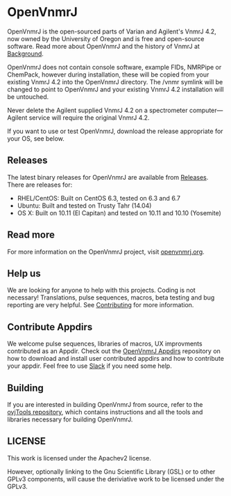 # OpenVnmrJ

OpenVnmrJ is the open-sourced parts of Varian and Agilent's VnmrJ 4.2, now owned by the University of Oregon and is free and open-source software.
Read more about OpenVnmrJ and the history of VnmrJ at [Background](http://openvnmrj.org/Background).  

OpenVnmrJ does not contain console software, example FIDs, NMRPipe or ChemPack, however during installation, these will be copied from your existing
VnmrJ 4.2 into the OpenVnmrJ directory. The /vnmr symlink will be changed to point to OpenVnmrJ and your existing VnmrJ 4.2 installation will be untouched.

Never delete the Agilent supplied VnmrJ 4.2 on a spectrometer computer—Agilent service will require the original VnmrJ 4.2.

If you want to use or test OpenVnmrJ, download the release appropriate for your OS, see below.  

## Releases

The latest binary releases for OpenVnmrJ are available from [Releases](https://github.com/OpenVnmrJ/OpenVnmrJ/releases).  
There are releases for:  
- RHEL/CentOS: Built on CentOS 6.3, tested on 6.3 and 6.7
- Ubuntu: Built and tested on Trusty Tahr (14.04)
- OS X: Built on 10.11 (El Capitan) and tested on 10.11 and 10.10 (Yosemite)

## Read more

For more information on the OpenVnmrJ project, visit [openvnmrj.org](http://openvnmrj.org).

## Help us

We are looking for anyone to help with this projects. Coding is not necessary! Translations, pulse sequences, macros, beta testing and bug reporting are
very helpful. See [Contributing](http://openvnmrj.org/Contributing/) for more information.  

## Contribute Appdirs

We welcome pulse sequences, libraries of macros, UX improvments contributed as an Appdir. Check out the [OpenVnmrJ Appdirs](https://github.com/OpenVnmrJ/appdirs) 
repository on how to download and install user contributed appdirs and how to contribute your appdir. 
Feel free to use [Slack](https://openvnmrj.slack.com/messages/appdirs/) if you need some help.  

## Building

If you are interested in building OpenVnmrJ from source, refer to the [ovjTools repository](https://github.com/OpenVnmrJ/ovjTools), which contains instructions and
all the tools and libraries necessary for building OpenVnmrJ.  

## LICENSE

This work is licensed under the Apachev2 license.  

However, optionally linking to the Gnu Scientific Library (GSL) or to other GPLv3 components, will cause the deriviative work to be licensed under the GPLv3.  
